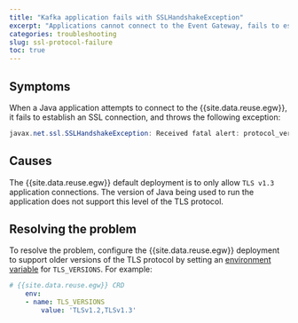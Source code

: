```yaml
---
title: "Kafka application fails with SSLHandshakeException"
excerpt: "Applications cannot connect to the Event Gateway, fails to establish an SSL connection."
categories: troubleshooting
slug: ssl-protocol-failure
toc: true
---
```


## Symptoms

When a Java application attempts to connect to the {{site.data.reuse.egw}}, it fails to establish an SSL connection, and throws the following exception:

```java
javax.net.ssl.SSLHandshakeException: Received fatal alert: protocol_version
```

## Causes

The {{site.data.reuse.egw}} default deployment is to only allow `TLS v1.3` application connections. The version of Java being used to run the application does not support this level of the TLS protocol.

## Resolving the problem

To resolve the problem, configure the {{site.data.reuse.egw}} deployment to support older versions of the TLS protocol by setting an [environment variable](../../installing/configuring#setting-environment-variables) for `TLS_VERSIONS`. For example:

```yaml
# {{site.data.reuse.egw}} CRD 
    env:
    - name: TLS_VERSIONS
        value: 'TLSv1.2,TLSv1.3'
```
